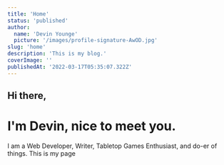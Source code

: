 ```yaml
---
title: 'Home'
status: 'published'
author:
  name: 'Devin Younge'
  picture: '/images/profile-signature-AwOD.jpg'
slug: 'home'
description: 'This is my blog.'
coverImage: ''
publishedAt: '2022-03-17T05:35:07.322Z'
---
```


## Hi there,

# I'm Devin, nice to meet you.

I am a Web Developer, Writer, Tabletop Games Enthusiast, and do-er of things. This is my page